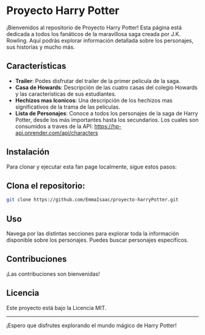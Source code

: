 # Proyecto Harry Potter

¡Bienvenidos al repositorio de Proyecto Harry Potter! Esta página está dedicada a todos los fanáticos de la maravillosa saga creada por J.K. Rowling. Aquí podrás explorar información detallada sobre los personajes, sus historias y mucho más.

## Características

- **Trailer**: Podes disfrutar del trailer de la primer pelicula de la saga.
- **Casa de Howards**: Descripción de las cuatro casas del colegio Howards y las caracteristicas de sus estudiantes.
- **Hechizos mas Iconicos**: Una descripción de los hechizos mas significativos de la trama de las peliculas.
- **Lista de Personajes**: Conoce a todos los personajes de la saga de Harry Potter, desde los más importantes hasta los secundarios. Los cuales son consumidos a traves de la API: https://hp-api.onrender.com/api/characters

## Instalación

Para clonar y ejecutar esta fan page localmente, sigue estos pasos:

## Clona el repositorio:

```bash
git clone https://github.com/EmmaIsaac/proyecto-harryPotter.git
```

## Uso

Navega por las distintas secciones para explorar toda la información disponible sobre los personajes. Puedes buscar personajes específicos.

## Contribuciones

¡Las contribuciones son bienvenidas!

## Licencia

Este proyecto está bajo la Licencia MIT.

---

¡Espero que disfrutes explorando el mundo mágico de Harry Potter!
